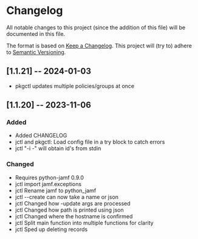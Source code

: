 # Changelog

All notable changes to this project (since the addition of this file) will be documented
in this file.

The format is based on [Keep a Changelog](https://keepachangelog.com/en/1.0.0/). This project will (try to) adhere to [Semantic Versioning](https://semver.org/spec/v2.0.0.html).

## [1.1.21] -- 2024-01-03

- pkgctl updates multiple policies/groups at once

## [1.1.20] -- 2023-11-06

### Added
- Added CHANGELOG
- jctl and pkgctl: Load config file in a try block to catch errors
- jctl "-i -" will obtain id's from stdin

### Changed
- Requires python-jamf 0.9.0
- jctl import jamf.exceptions
- jctl Rename jamf to python_jamf
- jctl --create can now take a name or json
- jctl Changed how -update args are processed
- jctl Changed how path is printed using json
- jctl Changed where the hostname is confirmed
- jctl Split main function into multiple functions for clarity
- jctl Sped up deleting records
